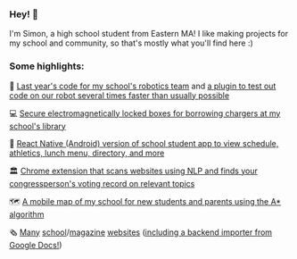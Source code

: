 ### Hey! 👋
I'm Simon, a high school student from Eastern MA! I like making projects for my school and community, so that's mostly what you'll find here :)

### Some highlights:

🤖 [Last year's code for my school's robotics team](https://github.com/NoblesRobotics/robbie) and [a plugin to test out code on our robot several times faster than usually possible](https://github.com/sjuknelis/WebBot)

💻 [Secure electromagnetically locked boxes for borrowing chargers at my school's library](https://github.com/sjuknelis/chargerbox)

🏫 [React Native (Android) version of school student app to view schedule, athletics, lunch menu, directory, and more](https://github.com/sjuknelis/nobles-app-rn)

🏛 [Chrome extension that scans websites using NLP and finds your congressperson's voting record on relevant topics](https://github.com/sjuknelis/TrackMyRep)

🗺 [A mobile map of my school for new students and parents using the A* algorithm](https://github.com/sjuknelis/tourapp)

🗞 [Many](https://cogitonobles.github.io/) [school](https://noblesnobelium.github.io/)/[magazine](https://noblesclassics.com/) [websites](https://ngmun.nobles.edu/) ([including a backend importer from Google Docs!](https://github.com/sjuknelis/NoblemanSvelte))
